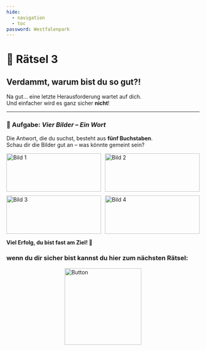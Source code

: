 ```yaml
---
hide:
  - navigation
  - toc
password: Westfalenpark
---
```



# 🧩 Rätsel 3

## Verdammt, warum bist du so gut?!

Na gut… eine letzte Herausforderung wartet auf dich.  
Und einfacher wird es ganz sicher **nicht**!

---

### 🎯 Aufgabe: *Vier Bilder – Ein Wort*

Die Antwort, die du suchst, besteht aus **fünf Buchstaben**.  
Schau dir die Bilder gut an – was könnte gemeint sein?

<div style="display: grid; grid-template-columns: repeat(2, 1fr); gap: 10px;">
    <img src="https://GleichSieg.github.io/LeasGeschenk/img/Typisch-kölsch_Der-Bierdeckel-auf-dem-Kölschglas.jpg" alt="Bild 1" style="width: 100%;"height= "100">
    <img src="https://GleichSieg.github.io/LeasGeschenk/img/istockphoto-1250060602-612x612.jpg" alt="Bild 2" style="width: 100%;"height= "100">
    <img src="https://GleichSieg.github.io/LeasGeschenk/img/olivenbaum-m017005_w_2.jpg" alt="Bild 3" style="width: 100%;"height= "100">
    <img src="https://GleichSieg.github.io/LeasGeschenk/img/paint-boxes-1189945_1280.jpg" alt="Bild 4" style="width: 100%;" height= "100">
</div>

**Viel Erfolg, du bist fast am Ziel! 🚀**
### **wenn du dir sicher bist kannst du hier zum nächsten Rätsel:**  
<a href="https://GleichSieg.github.io/LeasGeschenk/Rätsel4" target="_blank">
    <img src="https://GleichSieg.github.io/LeasGeschenk/img/Schlaubi.jpg" alt="Button" width="200" style="display: block; margin: 0 auto;">
</a>
